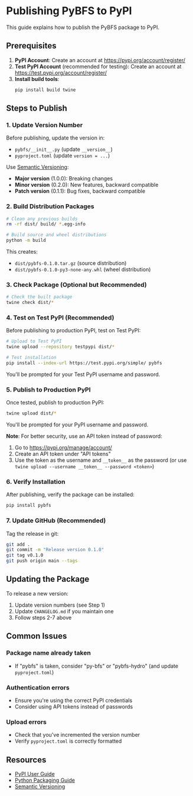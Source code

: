 # Publishing PyBFS to PyPI

This guide explains how to publish the PyBFS package to PyPI.

## Prerequisites

1. **PyPI Account**: Create an account at https://pypi.org/account/register/
2. **Test PyPI Account** (recommended for testing): Create an account at https://test.pypi.org/account/register/
3. **Install build tools**:
   ```bash
   pip install build twine
   ```

## Steps to Publish

### 1. Update Version Number

Before publishing, update the version in:
- `pybfs/__init__.py` (update `__version__`)
- `pyproject.toml` (update `version = ...`)

Use [Semantic Versioning](https://semver.org/):
- **Major version** (1.0.0): Breaking changes
- **Minor version** (0.2.0): New features, backward compatible
- **Patch version** (0.1.1): Bug fixes, backward compatible

### 2. Build Distribution Packages

```bash
# Clean any previous builds
rm -rf dist/ build/ *.egg-info

# Build source and wheel distributions
python -m build
```

This creates:
- `dist/pybfs-0.1.0.tar.gz` (source distribution)
- `dist/pybfs-0.1.0-py3-none-any.whl` (wheel distribution)

### 3. Check Package (Optional but Recommended)

```bash
# Check the built package
twine check dist/*
```

### 4. Test on Test PyPI (Recommended)

Before publishing to production PyPI, test on Test PyPI:

```bash
# Upload to Test PyPI
twine upload --repository testpypi dist/*

# Test installation
pip install --index-url https://test.pypi.org/simple/ pybfs
```

You'll be prompted for your Test PyPI username and password.

### 5. Publish to Production PyPI

Once tested, publish to production PyPI:

```bash
twine upload dist/*
```

You'll be prompted for your PyPI username and password.

**Note**: For better security, use an API token instead of password:
1. Go to https://pypi.org/manage/account/
2. Create an API token under "API tokens"
3. Use the token as the username and `__token__` as the password (or use `twine upload --username __token__ --password <token>`)

### 6. Verify Installation

After publishing, verify the package can be installed:

```bash
pip install pybfs
```

### 7. Update GitHub (Recommended)

Tag the release in git:

```bash
git add .
git commit -m "Release version 0.1.0"
git tag v0.1.0
git push origin main --tags
```

## Updating the Package

To release a new version:

1. Update version numbers (see Step 1)
2. Update `CHANGELOG.md` if you maintain one
3. Follow steps 2-7 above

## Common Issues

### Package name already taken
- If "pybfs" is taken, consider "py-bfs" or "pybfs-hydro" (and update `pyproject.toml`)

### Authentication errors
- Ensure you're using the correct PyPI credentials
- Consider using API tokens instead of passwords

### Upload errors
- Check that you've incremented the version number
- Verify `pyproject.toml` is correctly formatted

## Resources

- [PyPI User Guide](https://packaging.python.org/en/latest/guides/distributing-packages-using-setuptools/)
- [Python Packaging Guide](https://packaging.python.org/)
- [Semantic Versioning](https://semver.org/)

